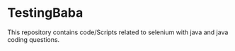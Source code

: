 # TestingBaba
This repository contains code/Scripts related to selenium with java and java coding questions. 
